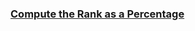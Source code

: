 ### [Compute the Rank as a Percentage](https://leetcode.com/problems/compute-the-rank-as-a-percentage)

